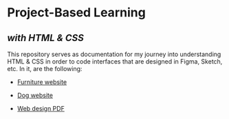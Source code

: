 # Project-Based Learning
## _with HTML & CSS_

This repository serves as documentation for my journey into understanding HTML & CSS in order to code interfaces that are designed in Figma, Sketch, etc. In it, are the following:

- [Furniture website](http://htmlpreview.github.io/?https://github.com/daudi-lazarre/html-cssProjects/blob/main/html-furniture-website/index.html)


- [Dog website](http://htmlpreview.github.io/?https://github.com/daudi-lazarre/html-cssProjects/blob/main/html-dog-website/fundamentals.html)


- [Web design PDF](https://github.com/daudi-lazarre/html-cssProjects/blob/main/html-web-design-guidelines.pdf)